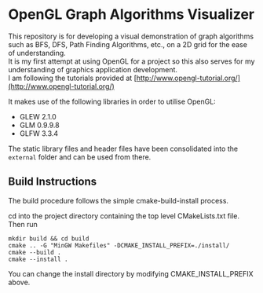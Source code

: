 # OpenGL Graph Algorithms Visualizer
This repository is for developing a visual demonstration of graph algorithms such as BFS, DFS, Path Finding Algorithms, etc., on a 2D grid for the ease of understanding.  
It is my first attempt at using OpenGL for a project so this also serves for my understanding of graphics application development.  
I am following the tutorials provided at [http://www.opengl-tutorial.org/](http://www.opengl-tutorial.org/)

It makes use of the following libraries in order to utilise OpenGL:
- GLEW 2.1.0
- GLM 0.9.9.8
- GLFW 3.3.4

The static library files and header files have been consolidated into the ```external``` folder and can be used from there.

## Build Instructions
The build procedure follows the simple cmake-build-install process.

cd into the project directory containing the top level CMakeLists.txt file.  
Then run  

```
mkdir build && cd build
cmake .. -G "MinGW Makefiles" -DCMAKE_INSTALL_PREFIX=./install/
cmake --build .
cmake --install .
```
You can change the install directory by modifying CMAKE_INSTALL_PREFIX above.